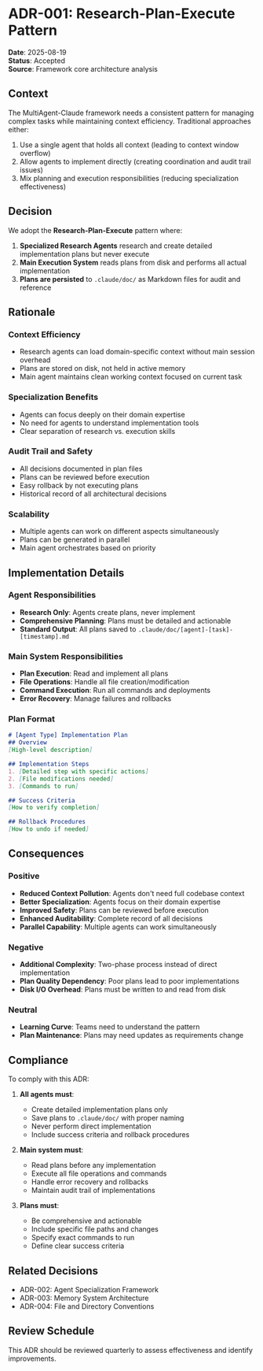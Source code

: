 # ADR-001: Research-Plan-Execute Pattern

**Date**: 2025-08-19  
**Status**: Accepted  
**Source**: Framework core architecture analysis

## Context

The MultiAgent-Claude framework needs a consistent pattern for managing complex tasks while maintaining context efficiency. Traditional approaches either:
1. Use a single agent that holds all context (leading to context window overflow)
2. Allow agents to implement directly (creating coordination and audit trail issues)
3. Mix planning and execution responsibilities (reducing specialization effectiveness)

## Decision

We adopt the **Research-Plan-Execute** pattern where:

1. **Specialized Research Agents** research and create detailed implementation plans but never execute
2. **Main Execution System** reads plans from disk and performs all actual implementation
3. **Plans are persisted** to `.claude/doc/` as Markdown files for audit and reference

## Rationale

### Context Efficiency
- Research agents can load domain-specific context without main session overhead
- Plans are stored on disk, not held in active memory
- Main agent maintains clean working context focused on current task

### Specialization Benefits
- Agents can focus deeply on their domain expertise
- No need for agents to understand implementation tools
- Clear separation of research vs. execution skills

### Audit Trail and Safety
- All decisions documented in plan files
- Plans can be reviewed before execution
- Easy rollback by not executing plans
- Historical record of all architectural decisions

### Scalability
- Multiple agents can work on different aspects simultaneously
- Plans can be generated in parallel
- Main agent orchestrates based on priority

## Implementation Details

### Agent Responsibilities
- **Research Only**: Agents create plans, never implement
- **Comprehensive Planning**: Plans must be detailed and actionable
- **Standard Output**: All plans saved to `.claude/doc/[agent]-[task]-[timestamp].md`

### Main System Responsibilities
- **Plan Execution**: Read and implement all plans
- **File Operations**: Handle all file creation/modification
- **Command Execution**: Run all commands and deployments
- **Error Recovery**: Manage failures and rollbacks

### Plan Format
```markdown
# [Agent Type] Implementation Plan
## Overview
[High-level description]

## Implementation Steps
1. [Detailed step with specific actions]
2. [File modifications needed]
3. [Commands to run]

## Success Criteria
[How to verify completion]

## Rollback Procedures
[How to undo if needed]
```

## Consequences

### Positive
- **Reduced Context Pollution**: Agents don't need full codebase context
- **Better Specialization**: Agents focus on their domain expertise
- **Improved Safety**: Plans can be reviewed before execution
- **Enhanced Auditability**: Complete record of all decisions
- **Parallel Capability**: Multiple agents can work simultaneously

### Negative
- **Additional Complexity**: Two-phase process instead of direct implementation
- **Plan Quality Dependency**: Poor plans lead to poor implementations
- **Disk I/O Overhead**: Plans must be written to and read from disk

### Neutral
- **Learning Curve**: Teams need to understand the pattern
- **Plan Maintenance**: Plans may need updates as requirements change

## Compliance

To comply with this ADR:

1. **All agents must**:
   - Create detailed implementation plans only
   - Save plans to `.claude/doc/` with proper naming
   - Never perform direct implementation
   - Include success criteria and rollback procedures

2. **Main system must**:
   - Read plans before any implementation
   - Execute all file operations and commands
   - Handle error recovery and rollbacks
   - Maintain audit trail of implementations

3. **Plans must**:
   - Be comprehensive and actionable
   - Include specific file paths and changes
   - Specify exact commands to run
   - Define clear success criteria

## Related Decisions
- ADR-002: Agent Specialization Framework
- ADR-003: Memory System Architecture  
- ADR-004: File and Directory Conventions

## Review Schedule
This ADR should be reviewed quarterly to assess effectiveness and identify improvements.